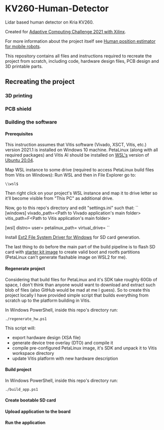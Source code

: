 # KV260-Human-Detector
Lidar based human detector on Kria KV260.

Created for [Adaptive Computing Challenge 2021
with Xilinx](https://www.hackster.io/contests/xilinxadaptivecomputing2021).

For more information about the project itself see [Human position estimator for mobile robots](https://www.hackster.io/Tai-Min/human-position-estimator-for-mobile-robots-d86454).

This repository contains all files and instructions required to recreate the project from scratch, including code, hardware design files, PCB design and 3D printable parts. 

## Recreating the project
### 3D printing

### PCB shield

### Building the software

#### Prerequisites
This instruction assumes that Vitis software (Vivado, XSCT, Vitis, etc.) version 2021.1 is installed on Windows 10 machine.
PetaLinux (along with all required packages) and Vitis AI should be installed on [WSL's](https://docs.microsoft.com/en-us/windows/wsl/about) version of [Ubuntu 20.04](https://www.microsoft.com/store/productId/9N6SVWS3RX71).

Map WSL instance to some drive (required to access PetaLinux build files from Vitis on Windows):
Run WSL and then in File Explorer go to:
```
\\wsl$
```
Then right click on your project's WSL instance and map it to drive letter so it'll become visible from "This PC" as additional drive.

Now, go to this repo's directory and edit "settings.ini" such that:
``
[windows]
vivado_path=<Path to Vivado application's main folder>
vitis_path=F<Path to Vitis application's main folder>

[wsl]
distro=<WSL name>
user=<WSL user>
petalinux_path=<path to petalinux directory>
virtual_drive=<drive assigned to WSL instance>
``

Install [Ext2 File System Driver for Windows](https://sourceforge.net/projects/ext2fsd/) for SD card generation.

The last thing to do before the main part of the build pipeline is to flash SD card with [starter kit image](https://www.xilinx.com/products/som/kria/kv260-vision-starter-kit/kv260-getting-started/setting-up-the-sd-card-image.html) to create valid boot and rootfs partitions (PetaLinux can't generate flashable image on WSL2 for me).

#### Regenerate project
Considering that build files for PetaLinux and it's SDK take roughly 60Gb of space, I don't think than anyone would want to download and extract such blob of files (also GitHub would be mad at me I guess). So to create this project locally I have provided simple script that builds everything from scratch up to the platform building in Vitis.

In Windows PowerShell, inside this repo's directory run: 
```
./regenerate_hw.ps1
```
This script will:
- export hardware design (XSA file)
- generate device tree overlay (DTO) and compile it
- compile pre-configured PetaLinux image, it's SDK and unpack it to Vitis workspace directory
- update Vitis platform with new hardware description

#### Build project
In Windows PowerShell, inside this repo's directory run: 
```
./build_app.ps1
```

#### Create bootable SD card

#### Upload application to the board

#### Run the application
